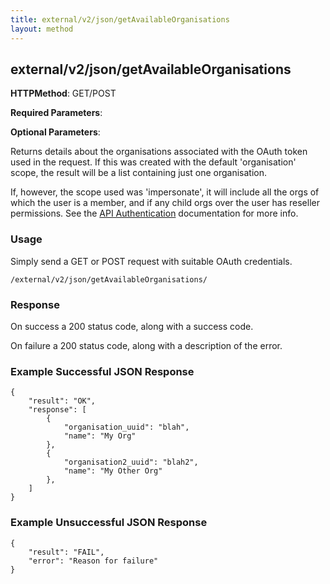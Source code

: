 ```yaml
---
title: external/v2/json/getAvailableOrganisations
layout: method
---
```

## external/v2/json/getAvailableOrganisations

**HTTPMethod**: GET/POST

**Required Parameters**: 

**Optional Parameters**: 

Returns details about the organisations associated with the OAuth token used in the request.  If this was created with the default 
'organisation' scope, the result will be a list containing just one
organisation.

If, however, the scope used was 'impersonate', it will include
all the orgs of which the user is a member, and if any child orgs
over the user has reseller permissions.  See the [API Authentication](api-authentication) documentation for more info.

### Usage

Simply send a GET or POST request with suitable OAuth credentials.

`/external/v2/json/getAvailableOrganisations/`

### Response

On success a 200 status code, along with a success code.

On failure a 200 status code, along with a description of the error.

### Example Successful JSON Response

    {
        "result": "OK",
        "response": [
            {
                "organisation_uuid": "blah",
                "name": "My Org"
            },
            {
                "organisation2_uuid": "blah2",
                "name": "My Other Org"
            },
        ]
    }

### Example Unsuccessful JSON Response

    {
        "result": "FAIL",
        "error": "Reason for failure" 
    }